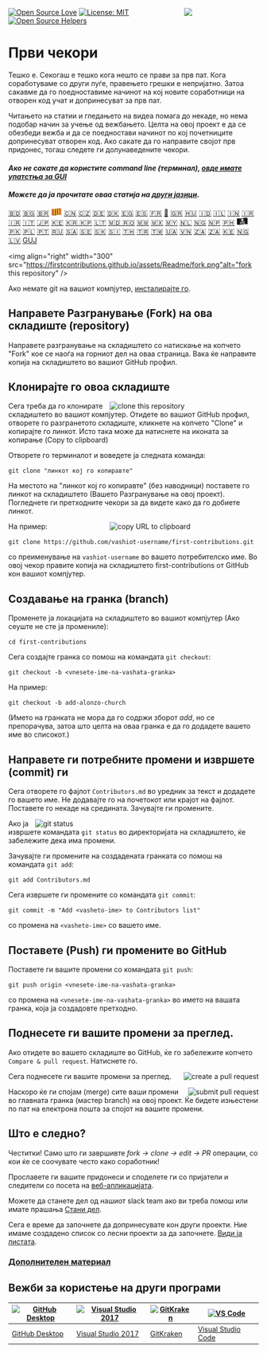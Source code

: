 [![Open Source Love](https://badges.frapsoft.com/os/v1/open-source.svg?v=103)](https://github.com/ellerbrock/open-source-badges/)
[<img align="right" width="150" src="https://firstcontributions.github.io/assets/Readme/join-slack-team.png">](https://join.slack.com/t/firstcontributors/shared_invite/enQtNjkxNzQwNzA2MTMwLTVhMWJjNjg2ODRlNWZhNjIzYjgwNDIyZWYwZjhjYTQ4OTBjMWM0MmFhZDUxNzBiYzczMGNiYzcxNjkzZDZlMDM)
[![License: MIT](https://img.shields.io/badge/License-MIT-green.svg)](https://opensource.org/licenses/MIT)
[![Open Source Helpers](https://www.codetriage.com/roshanjossey/first-contributions/badges/users.svg)](https://www.codetriage.com/roshanjossey/first-contributions)


# Први чекори

Тешко е. Секогаш е тешко кога нешто се прави за прв пат. Кога соработуваме со други луѓе, правењето грешки е непријатно. Затоа сакавме да го поедноставиме начинот на кој новите соработници на отворен код учат и допринесуват за прв пат.

Читањето на статии и гледањето на видеа помага до некаде, но нема подобар начин за учење од вежбањето. Целта на овој проект е да се обезбеди вежба и да се поедностави начинот по кој почетниците допринесуват отворен код. Ако сакате да го направите својот прв придонес, тогаш следете ги долунаведените чекори.

#### *Ако не сакате да користите command line (терминал), [овде имате упатстња за GUI]( #tutorials-using-other-tools )*

#### *Можете да ја прочитате оваа статија на [други јазици](translations/Translations.md).*

[:bangladesh:](translations/README.bn.md)
[🇧🇬](translations/README.bg.md)
[🇧🇷](translations/README.pt_br.md)
[<img src="assets/catalan1.png" width="22">](translations/README.ca.md)
[🇨🇳](translations/README.chs.md)
[🇨🇿](translations/README.cs.md)
[🇩🇪](translations/README.de.md)
[🇩🇰](translations/README.da.md)
[🇪🇬](translations/README.eg.md)
[🇪🇸](translations/README.es.md)
[🇫🇷](translations/README.fr.md)
[🏴](translations/README.gl.md)
[🇬🇷](translations/README.gr.md)
[🇭🇺](translations/README.hu.md)
[🇮🇩](translations/README.id.md)
[🇮🇱](translations/README.hb.md)
[🇮🇳](translations/Translations.md)
[🇮🇷](translations/README.fa.md)
[🇮🇷](translations/README.fa.en.md)
[🇮🇹](translations/README.it.md)
[🇯🇵](translations/README.ja.md)
[🇰🇪](translations/README.kws.md)
[🇰🇷 🇰🇵](translations/README.ko.md)
[🇱🇹](translations/README.lt.md)
[🇲🇩 🇷🇴](translations/README.ro.md)
[🇲🇲](translations/README.mm_unicode.md)
[🇲🇽](translations/README.mx.md)
[🇲🇾](translations/README.my.md)
[🇳🇱](translations/README.nl.md)
[🇳🇬](translations/README.igb.md)
[🇳🇵](translations/README.np.md)
[🇵🇭](translations/README.tl.md)
[<img src="assets/pirate.png" width="22">](translations/README.en-pirate.md)
[🇵🇰](translations/README.ur.md)
[🇵🇱](translations/README.pl.md)
[🇵🇹](translations/README.pt-pt.md)
[🇷🇺](translations/README.ru.md)
[🇸🇦](translations/README.ar.md)
[🇸🇪](translations/README.se.md)
[:slovakia:](translations/README.slk.md)
[:slovenia:](translations/README.sl.md)
[🇹🇭](translations/README.th.md)
[🇹🇷](translations/README.tr.md)
[🇹🇼](translations/README.cht.md)
[🇺🇦](translations/README.ua.md)
[🇻🇳](translations/README.vn.md)
[🇿🇦](translations/README.zul.md)
[🇿🇦](translations/README.afk.md)
[🇰🇪](translations/README.kws.md)
[🇳🇬](translations/README.igb.md)
[🇱🇻](translations/README.lv.md)
[GUJ](translations/README.guj.md)



<img align="right" width="300" src="https://firstcontributions.github.io/assets/Readme/fork.png"alt="fork this repository" />

Ако немате git на вашиот компјутер, [инсталирајте го]( https://help.github.com/articles/set-up-git/).

## Направете Разгранување (Fork) на ова складиште (repository)

Направете разгранување на складиштето со натискање на копчето "Fork" кое се наоѓа на горниот дел на оваа страница.
Вака ќе направите копија на складиштето во вашиот GitHub профил.

## Клонирајте го овоа складиште

<img align="right" width="300" src="https://firstcontributions.github.io/assets/Readme/clone.png" alt="clone this repository" />

Сега треба да го клонирате складиштето во вашиот компјутер. Отидете во вашиот GitHub профил, отворете го разгранетото складиште,
кликнете на копчето "Clone" и копирајте го линкот. Исто така може да натиснете на иконата за копирање (Copy to clipboard)

Отворете го терминалот и воведете ја следната команда:

```
git clone "линкот кој го копиравте"
```
На местото на "линкот кој го копиравте" (без наводници) поставете го линкот на складиштето (Вашето Разгранување на овој проект). Погледнете ги претходните чекори за да видете како да го добиете линкот.

<img align="right" width="300" src="https://firstcontributions.github.io/assets/Readme/copy-to-clipboard.png" alt="copy URL to clipboard" />

На пример:
```
git clone https://github.com/vashiot-username/first-contributions.git
```
со преименување на `vashiot-username` во вашето потребителско име. Во овој чекор правите копија на складиштето first-contributions от GitHub кон вашиот компјутер.

## Создавање на гранка (branch)

Променете ја локацијата на складиштето во вашиот компјутер (Ако сеуште не сте ја промениле):

```
cd first-contributions
```
Сега создајте гранка со помош на командата `git checkout`:
```
git checkout -b <vnesete-ime-na-vashata-granka>
```

На пример:
```
git checkout -b add-alonzo-church
```
(Името на гранката не мора да го содржи зборот  *add*, но се препорачува, затоа што целта на оваа гранка е да го додадете вашето име во списокот.)

## Направете ги потребните промени и извршете (commit) ги

Сега отворете го фајлот `Contributors.md` во уредник за текст и додадете го вашето име. Не додавајте го на почетокот или крајот на фајлот. Поставете го некаде на средината. Зачувајте ги промените.

<img align="right" width="450" src="https://firstcontributions.github.io/assets/Readme/git-status.png" alt="git status" />


Ако ја извршете командата `git status` во директоријата на складиштето, ќе забележите дека има промени.


Зачувајте ги промените на создадената гранката со помош на командата `git add`:

```
git add Contributors.md
```

Сега извршете ги промените со командата `git commit`:
```
git commit -m "Add <vasheto-ime> to Contributors list"
```
со промена на `<vasheto-ime>` со вашето име.

## Поставете (Push) ги промените во GitHub

Поставете ги вашите промени со командата `git push`:
```
git push origin <vnesete-ime-na-vashata-granka>
```
со промена на `<vnesete-ime-na-vashata-granka>` во името на вашата гранка, која ја создадовте претходно.

## Поднесете ги вашите промени за преглед.

Ако отидете во вашето складиште во GitHub, ќе го забележите копчето `Compare & pull request`. Натиснете го.

<img style="float: right;" src="https://firstcontributions.github.io/assets/Readme/compare-and-pull.png" alt="create a pull request" />

Сега поднесете ги вашите промени за преглед.

<img style="float: right;" src="https://firstcontributions.github.io/assets/Readme/submit-pull-request.png" alt="submit pull request" />

Наскоро ќе ги спојам (merge) сите ваши промени во главната гранка (мастер branch) на овој проект. Ќе бидете изњестени по пат на електрона пошта за спојот на вашите промени.

## Што е следно?

Честитки!  Само што ги завршивте _fork -> clone -> edit -> PR_ операции, со кои ќе се соочувате често како соработник!

Прославете ги вашите придонеси и споделете ги со пријатели и следители со посета на [веб-апликацијата](https://roshanjossey.github.io/first-contributions/#social-share).

Можете да станете дел од нашиот slack team ако ви треба помош или имате прашања  [Стани дел](https://join.slack.com/t/firstcontributors/shared_invite/enQtMzE1MTYwNzI3ODQ0LTZiMDA2OGI2NTYyNjM1MTFiNTc4YTRhZTg4OWZjMzA0ZWZmY2UxYzVkMzI1ZmVmOWI4ODdkZWQwNTM2NDVmNjY).

Сега е време да започнете да допринесувате кон други проекти. Ние имаме создадено список со лесни проекти за да започнете. [Види ја листата](https://roshanjossey.github.io/first-contributions/#project-list).

### [Дополнителен материал](../additional-material/git_workflow_scenarios/additional-material.md)


## Вежби за користење на други програми

|<a href="../github-desktop-tutorial.md"><img alt="GitHub Desktop" src="https://desktop.github.com/images/desktop-icon.svg" width="100"></a>|<a href="../github-windows-vs2017-tutorial.md"><img alt="Visual Studio 2017" src="https://upload.wikimedia.org/wikipedia/commons/c/cd/Visual_Studio_2017_Logo.svg" width="100"></a>|<a href="../gitkraken-tutorial.md"><img alt="GitKraken" src="https://firstcontributions.github.io/assets/Readme/gk-icon.png" width="100"></a>|<a href="../github-windows-vs-code-tutorial.md"><img alt="VS Code" src="https://upload.wikimedia.org/wikipedia/commons/2/2d/Visual_Studio_Code_1.18_icon.svg" width=100></a>|
|---|---|---|---|
|[GitHub Desktop](../github-desktop-tutorial.md)|[Visual Studio 2017](../github-windows-vs2017-tutorial.md)|[GitKraken](../gitkraken-tutorial.md)|[Visual Studio Code](../github-windows-vs-code-tutorial.md)|
